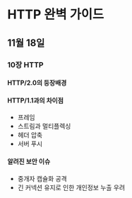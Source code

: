 # HTTP 완벽 가이드

## 11월 18일

### 10장 HTTP

#### HTTP/2.0의 등장배경

#### HTTP/1.1과의 차이점
- 프레임
- 스트림과 멀티플렉싱
- 헤더 압축
- 서버 푸시

#### 알려진 보안 이슈
- 중개자 캡슐화 공격
- 긴 커넥션 유지로 인한 개인정보 누출 우려